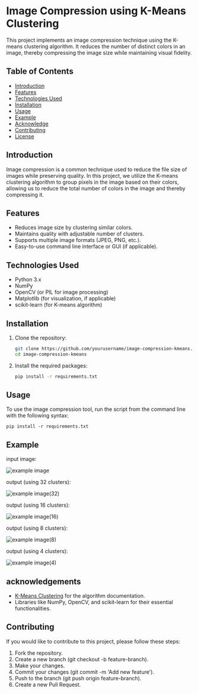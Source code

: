 # Image Compression using K-Means Clustering

This project implements an image compression technique using the K-means clustering algorithm. It reduces the number of distinct colors in an image, thereby compressing the image size while maintaining visual fidelity.

## Table of Contents

- [Introduction](#introduction)
- [Features](#features)
- [Technologies Used](#technologies-used)
- [Installation](#installation)
- [Usage](#usage)
- [Example](#example)
- [Acknowledge](#acknowledgements)
- [Contributing](#contributing)
- [License](#license)

## Introduction

Image compression is a common technique used to reduce the file size of images while preserving quality. In this project, we utilize the K-means clustering algorithm to group pixels in the image based on their colors, allowing us to reduce the total number of colors in the image and thereby compressing it.

## Features

- Reduces image size by clustering similar colors.
- Maintains quality with adjustable number of clusters.
- Supports multiple image formats (JPEG, PNG, etc.).
- Easy-to-use command line interface or GUI (if applicable).

## Technologies Used

- Python 3.x
- NumPy
- OpenCV (or PIL for image processing)
- Matplotlib (for visualization, if applicable)
- scikit-learn (for K-means algorithm)

## Installation

1. Clone the repository:

   ```bash
   git clone https://github.com/yourusername/image-compression-kmeans.git
   cd image-compression-kmeans
2. Install the required packages:
    ```bash
    pip install -r requirements.txt
## Usage

To use the image compression tool, run the script from the command line with the following syntax:

    pip install -r requirements.txt

## Example

input image:

![example image](https://i.postimg.cc/0jd48n2G/Nikon-1-V3-sample-photo.jpg)

output (using 32 clusters):

![example image(32)](https://i.postimg.cc/k4CFnmVZ/sample2.png)

output (using 16 clusters):

![example image(16)](https://i.postimg.cc/wjtk2F8W/sample1.png)

output (using 8 clusters):

![example image(8)](https://i.postimg.cc/65qV6z39/sample3.png)

output (using 4 clusters):

![example image(4)](https://i.postimg.cc/JnRJf5vC/sample4.png)

## acknowledgements


- [K-Means Clustering](https://en.wikipedia.org/wiki/K-means_clustering) for the algorithm documentation.
- Libraries like NumPy, OpenCV, and scikit-learn for their essential functionalities.

## Contributing

If you would like to contribute to this project, please follow these steps:

1. Fork the repository.
2. Create a new branch (git checkout -b feature-branch).
3. Make your changes.
4. Commit your changes (git commit -m 'Add new feature').
5. Push to the branch (git push origin feature-branch).
6. Create a new Pull Request.



